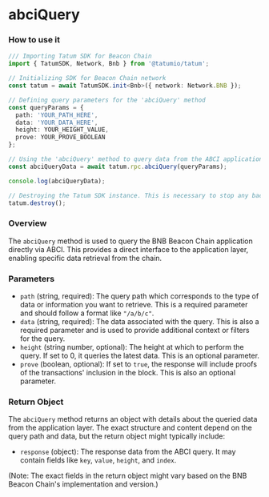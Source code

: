 # abciQuery

### How to use it

```typescript
/// Importing Tatum SDK for Beacon Chain
import { TatumSDK, Network, Bnb } from '@tatumio/tatum';

// Initializing SDK for Beacon Chain network
const tatum = await TatumSDK.init<Bnb>({ network: Network.BNB });

// Defining query parameters for the 'abciQuery' method
const queryParams = {
  path: 'YOUR_PATH_HERE',   
  data: 'YOUR_DATA_HERE',  
  height: YOUR_HEIGHT_VALUE,  
  prove: YOUR_PROVE_BOOLEAN
};

// Using the 'abciQuery' method to query data from the ABCI application
const abciQueryData = await tatum.rpc.abciQuery(queryParams);

console.log(abciQueryData);

// Destroying the Tatum SDK instance. This is necessary to stop any background jobs that the SDK may have started.
tatum.destroy();
```

### Overview

The `abciQuery` method is used to query the BNB Beacon Chain application directly via ABCI. This provides a direct interface to the application layer, enabling specific data retrieval from the chain.

### Parameters

- `path` (string, required): The query path which corresponds to the type of data or information you want to retrieve. This is a required parameter and should follow a format like `"/a/b/c"`.
- `data` (string, required): The data associated with the query. This is also a required parameter and is used to provide additional context or filters for the query.
- `height` (string number, optional): The height at which to perform the query. If set to 0, it queries the latest data. This is an optional parameter.
- `prove` (boolean, optional): If set to `true`, the response will include proofs of the transactions' inclusion in the block. This is also an optional parameter.

### Return Object

The `abciQuery` method returns an object with details about the queried data from the application layer. The exact structure and content depend on the query path and data, but the return object might typically include:

- `response` (object): The response data from the ABCI query. It may contain fields like `key`, `value`, `height`, and `index`.

(Note: The exact fields in the return object might vary based on the BNB Beacon Chain's implementation and version.)